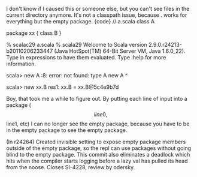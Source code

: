 I don't know if I caused this or someone else, but you can't see files in the current directory anymore.  It's not a classpath issue, because . works for everything but the empty package.
{code}
// a.scala
class A

package xx {
  class B
}


% scalac29 a.scala 
% scala29
Welcome to Scala version 2.9.0.r24213-b20110206233447 (Java HotSpot(TM) 64-Bit Server VM, Java 1.6.0_22).
Type in expressions to have them evaluated.
Type :help for more information.

scala> new A
<console>:8: error: not found: type A
       new A
           ^

scala> new xx.B
res1: xx.B = xx.B@5c4e9b7d


Boy, that took me a while to figure out.  By putting each line of input into a package ($$line0, $$line1, etc) I can no longer see the empty package, because you have to be in the empty package to see the empty package.

(In r24264) Created invisible setting to expose empty package members
outside of the empty package, so the repl can use packages
without going blind to the empty package.  This commit
also eliminates a deadlock which hits when the compiler starts
logging before a lazy val has pulled its head from the noose.
Closes SI-4228, review by odersky.
